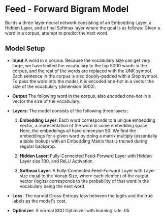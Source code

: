 # Feed - Forward Bigram Model #
Builds a three-layer neural network consisting of an Embedding Layer, a Hidden Layer, and a final
Softmax layer where the goal is as follows: Given a word in a corpus, attempt to predict the next 
word.

## Model Setup ##
+ **Input** A word in a corpus. Because the vocabulary size can get very large, we have limited the
            vocabulary to the top 5000 words in the corpus, and the rest of the words are replaced
            with the UNK symbol. Each sentence in the corpus is also doubly-padded with a Stop symbol.
            To pass the word into the model, it is encoded one-hot in a vector the size of the vocabulary
            (dimension 5000).

+ **Output** The following word in the corpus, also encoded one-hot in a vector the size of the vocabulary.

+ **Layers**: The model consists of the following three layers:

  1) **Embedding Layer**: Each word corresponds to a unique embedding vector, a representation of the
                      word in some embedding space. Here, the embeddings all have dimension 50. We 
                      find the embeddings for a given word by doing a matrix multiply (essentially
                      a table lookup) with an Embedding Matrix that is trained during regular backprop.
  
  2) **Hidden Layer**: Fully-Connected Feed-Forward Layer with Hidden Layer size 100, and ReLU Activation.
  
  3) **Softmax Layer**: A Fully-Connected Feed-Forward Layer with Layer size equal to the Vocab Size,
                    where each element of the output vector (logits) corresponds to the probability 
                    of that word in the vocabulary being the next word.
                    
+ **Loss**: The normal Cross-Entropy loss between the logits and the true labels as the model's
            cost.
            
+ **Optimizer**: A normal SGD Optimizer with learning rate .05.
  